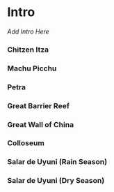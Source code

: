 # Intro
*Add Intro Here*

### Chitzen Itza
### Machu Picchu
### Petra
### Great Barrier Reef
### Great Wall of China
### Colloseum
### Salar de Uyuni (Rain Season)
### Salar de Uyuni (Dry Season)
